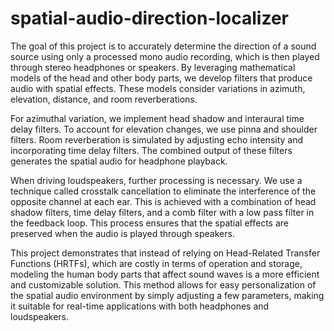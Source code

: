 # spatial-audio-direction-localizer
The goal of this project is to accurately determine the direction of a sound source using only a processed mono audio recording, which is then played through stereo headphones or speakers. By leveraging mathematical models of the head and other body parts, we develop filters that produce audio with spatial effects. These models consider variations in azimuth, elevation, distance, and room reverberations. 

For azimuthal variation, we implement head shadow and interaural time delay filters. To account for elevation changes, we use pinna and shoulder filters. Room reverberation is simulated by adjusting echo intensity and incorporating time delay filters. The combined output of these filters generates the spatial audio for headphone playback.

When driving loudspeakers, further processing is necessary. We use a technique called crosstalk cancellation to eliminate the interference of the opposite channel at each ear. This is achieved with a combination of head shadow filters, time delay filters, and a comb filter with a low pass filter in the feedback loop. This process ensures that the spatial effects are preserved when the audio is played through speakers.

This project demonstrates that instead of relying on Head-Related Transfer Functions (HRTFs), which are costly in terms of operation and storage, modeling the human body parts that affect sound waves is a more efficient and customizable solution. This method allows for easy personalization of the spatial audio environment by simply adjusting a few parameters, making it suitable for real-time applications with both headphones and loudspeakers.
